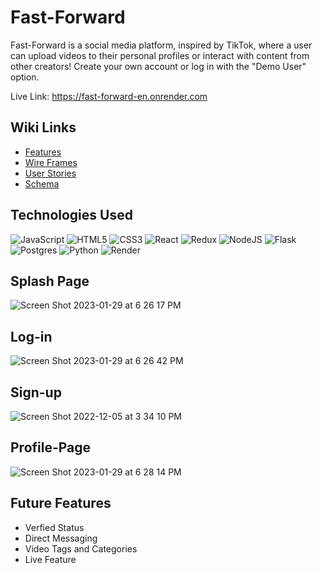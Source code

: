 # Fast-Forward

Fast-Forward is a social media platform, inspired by TikTok, where a user can upload videos to their personal profiles or interact with content from other creators! Create your own account or log in with the "Demo User" option.

Live Link: https://fast-forward-en.onrender.com

## Wiki Links

- [Features](https://github.com/Jessie-Baron/Fast-Forward/wiki/Features-List)
- [Wire Frames](https://github.com/Jessie-Baron/Fast-Forward/wiki/Wireframes)
- [User Stories](https://github.com/Jessie-Baron/Fast-Forward/wiki/User-Stories)
- [Schema](https://github.com/Jessie-Baron/Fast-Forward/wiki/DB-Schema)

## Technologies Used

![JavaScript](https://img.shields.io/badge/javascript-%23323330.svg?style=for-the-badge&logo=javascript&logoColor=%23F7DF1E)
![HTML5](https://img.shields.io/badge/html5-%23E34F26.svg?style=for-the-badge&logo=html5&logoColor=white)
![CSS3](https://img.shields.io/badge/css3-%231572B6.svg?style=for-the-badge&logo=css3&logoColor=white)
![React](https://img.shields.io/badge/react-%2320232a.svg?style=for-the-badge&logo=react&logoColor=%2361DAFB)
![Redux](https://img.shields.io/badge/redux-%23593d88.svg?style=for-the-badge&logo=redux&logoColor=white)
![NodeJS](https://img.shields.io/badge/node.js-6DA55F?style=for-the-badge&logo=node.js&logoColor=white)
![Flask](https://img.shields.io/badge/flask-%23000.svg?style=for-the-badge&logo=flask&logoColor=white)
![Postgres](https://img.shields.io/badge/postgres-%23316192.svg?style=for-the-badge&logo=postgresql&logoColor=white)
![Python](https://img.shields.io/badge/python-3670A0?style=for-the-badge&logo=python&logoColor=ffdd54)
![Render](https://img.shields.io/badge/Render-%46E3B7.svg?style=for-the-badge&logo=render&logoColor=white)

## Splash Page
![Screen Shot 2023-01-29 at 6 26 17 PM](https://user-images.githubusercontent.com/101578812/215362018-f9fdfb4b-3d96-42b2-9124-d1566cb7c2e7.png)

## Log-in
![Screen Shot 2023-01-29 at 6 26 42 PM](https://user-images.githubusercontent.com/101578812/215362036-f4a19a99-603c-4919-9658-a4b3c0d38040.png)

## Sign-up
![Screen Shot 2022-12-05 at 3 34 10 PM](https://user-images.githubusercontent.com/101578812/205737662-dcda9236-2ef7-4571-b25e-efac3fa80b3a.png)

## Profile-Page
![Screen Shot 2023-01-29 at 6 28 14 PM](https://user-images.githubusercontent.com/101578812/215362109-56098650-2e64-41cb-99fb-c47b91288d45.png)

## Future Features

- Verfied Status
- Direct Messaging
- Video Tags and Categories
- Live Feature
